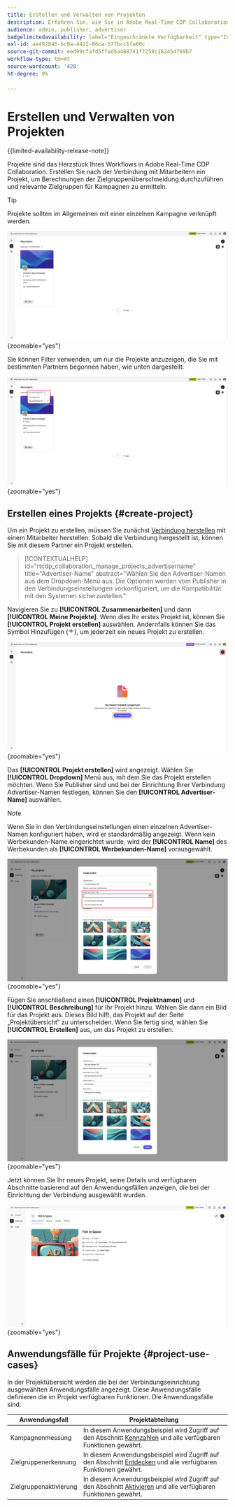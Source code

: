 ```yaml
---
title: Erstellen und Verwalten von Projekten
description: Erfahren Sie, wie Sie in Adobe Real-Time CDP Collaboration Projekte erstellen und verwalten
audience: admin, publisher, advertiser
badgelimitedavailability: label="Eingeschränkte Verfügbarkeit" type="Informative" url="https://helpx.adobe.com/de/legal/product-descriptions/real-time-customer-data-platform-collaboration.html newtab=true"
exl-id: ae492846-bc0a-4422-86ca-577bcc1fa60c
source-git-commit: eed99cfafd5ffad5a468741f7258c162454769b7
workflow-type: tm+mt
source-wordcount: '428'
ht-degree: 9%

---
```


# Erstellen und Verwalten von Projekten

{{limited-availability-release-note}}

Projekte sind das Herzstück Ihres Workflows in Adobe Real-Time CDP Collaboration. Erstellen Sie nach der Verbindung mit Mitarbeitern ein Projekt, um Berechnungen der Zielgruppenüberschneidung durchzuführen und relevante Zielgruppen für Kampagnen zu ermitteln.

>[!TIP]
>
>Projekte sollten im Allgemeinen mit einer einzelnen Kampagne verknüpft werden.

![Das Dashboard „Zusammenarbeit“ zeigt alle aktuellen Projekte an.](/help/assets/collaborate/manage-view-projects/projects-overview-page.png){zoomable="yes"}

Sie können Filter verwenden, um nur die Projekte anzuzeigen, die Sie mit bestimmten Partnern begonnen haben, wie unten dargestellt:

![Gefilterte Ansicht von Projekten mit einem einzelnen Mitarbeiter.](/help/assets/collaborate/manage-view-projects/filtered-project-view.png){zoomable="yes"}

## Erstellen eines Projekts {#create-project}

Um ein Projekt zu erstellen, müssen Sie zunächst [Verbindung herstellen](/help/guide/connect/establishing-connections.md) mit einem Mitarbeiter herstellen. Sobald die Verbindung hergestellt ist, können Sie mit diesem Partner ein Projekt erstellen.

>[!CONTEXTUALHELP]
>id="rtcdp_collaboration_manage_projects_advertisername"
>title="Advertiser-Name"
>abstract="Wählen Sie den Advertiser-Namen aus dem Dropdown-Menü aus. Die Optionen werden vom Publisher in den Verbindungseinstellungen vorkonfiguriert, um die Kompatibilität mit den Systemen sicherzustellen."

Navigieren Sie zu **[!UICONTROL Zusammenarbeiten]** und dann **[!UICONTROL Meine Projekte]**. Wenn dies Ihr erstes Projekt ist, können Sie **[!UICONTROL Projekt erstellen]** auswählen. Andernfalls können Sie das Symbol Hinzufügen (![Symbol Hinzufügen) auswählen.](/help/assets/icons/plus.png)), um jederzeit ein neues Projekt zu erstellen.

![Wählen Sie ein Pluszeichen oder Erstellen Sie ein Projekt, um ein neues Projekt einzurichten.](/help/assets/collaborate/manage-view-projects/create-project.png){zoomable="yes"}

Das **[!UICONTROL Projekt erstellen]** wird angezeigt. Wählen Sie **[!UICONTROL Dropdown]** Menü aus, mit dem Sie das Projekt erstellen möchten. Wenn Sie Publisher sind und bei der Einrichtung Ihrer Verbindung Advertiser-Namen festlegen, können Sie den **[!UICONTROL Advertiser-Name]** auswählen.

>[!NOTE]
>
> Wenn Sie in den Verbindungseinstellungen einen einzelnen Advertiser-Namen konfiguriert haben, wird er standardmäßig angezeigt. Wenn kein Werbekunden-Name eingerichtet wurde, wird der **[!UICONTROL Name]** des Werbekunden als **[!UICONTROL Werbekunden-Name]** vorausgewählt.

![Dialogfeld „Projekt erstellen“ mit ausgewähltem Mitarbeiter und hervorgehobenem Advertiser-Namen.](/help/assets/collaborate/manage-view-projects/create-project-advertiser-names.png){zoomable="yes"}

Fügen Sie anschließend einen **[!UICONTROL Projektnamen]** und **[!UICONTROL Beschreibung]** für Ihr Projekt hinzu. Wählen Sie dann ein Bild für das Projekt aus. Dieses Bild hilft, das Projekt auf der Seite „Projektübersicht“ zu unterscheiden. Wenn Sie fertig sind, wählen Sie **[!UICONTROL Erstellen]** aus, um das Projekt zu erstellen.

![Erforderliche Optionen zum Einrichten eines neuen Projekts](/help/assets/collaborate/manage-view-projects/create-project-required-info.png){zoomable="yes"}

Jetzt können Sie Ihr neues Projekt, seine Details und verfügbaren Abschnitte basierend auf den Anwendungsfällen anzeigen, die bei der Einrichtung der Verbindung ausgewählt wurden.

![Der Arbeitsbereich „Projektübersicht“.](/help/assets/collaborate/manage-view-projects/project-overview.png){zoomable="yes"}

## Anwendungsfälle für Projekte {#project-use-cases}

In der Projektübersicht werden die bei der Verbindungseinrichtung ausgewählten Anwendungsfälle angezeigt. Diese Anwendungsfälle definieren die im Projekt verfügbaren Funktionen. Die Anwendungsfälle sind:

| Anwendungsfall | Projektabteilung |
| --- | --- |
| Kampagnenmessung | In diesem Anwendungsbeispiel wird Zugriff auf den Abschnitt [Kennzahlen](/help/guide/collaborate/measure.md) und alle verfügbaren Funktionen gewährt. |
| Zielgruppenerkennung | In diesem Anwendungsbeispiel wird Zugriff auf den Abschnitt [Entdecken](/help/guide/collaborate/discover.md) und alle verfügbaren Funktionen gewährt. |
| Zielgruppenaktivierung | In diesem Anwendungsbeispiel wird Zugriff auf den Abschnitt [Aktivieren](/help/guide/collaborate/activate.md) und alle verfügbaren Funktionen gewährt. |
